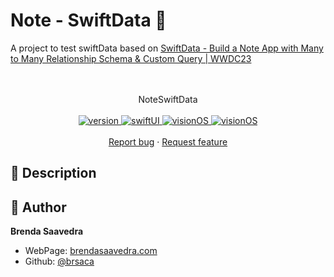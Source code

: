 # Note - SwiftData 👋

A project to test swiftData based on [SwiftData - Build a Note App with Many to Many Relationship Schema & Custom Query | WWDC23
]([https://www.youtube.com/watch?v=r61KA8Gzw0M](https://youtu.be/hG6O5pVLc54?si=uqvUa8NevbL_7e2H))
<p align="center">
<a href="#"><!--
<img src="images/" align="center"> -->
</a> 
<br><br>
     NoteSwiftData
    <br><br>
  <a href="#">
    <img alt="version" src="https://img.shields.io/badge/Version-v1.0-red.svg" />
  </a>
  <a href="#">
    <img alt="swiftUI" src="https://img.shields.io/badge/Swift-UI-blue.svg" />
  </a>
  <a href="#">
    <img alt="visionOS" src="https://img.shields.io/badge/iOS-17-purple.svg" />
  </a>
  <a href="#">
    <img alt="visionOS" src="https://img.shields.io/badge/status-inprogress-yellow.svg" />
  </a>
  <br>
    <br>
    <a href="https://github.com/brsaca/NoteSwiftData/issues/new">Report bug</a>
    ·
    <a href="https://github.com/brsaca/NoteSwiftData/issues/new">Request feature</a>
</p>

## 📝 Description

## 👤 Author

**Brenda Saavedra**

- WebPage: [brendasaavedra.com](http://brendasaavedra.com)
- Github: [@brsaca](https://github.com/brsaca/)

